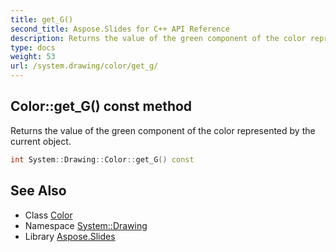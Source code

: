 ```yaml
---
title: get_G()
second_title: Aspose.Slides for C++ API Reference
description: Returns the value of the green component of the color represented by the current object.
type: docs
weight: 53
url: /system.drawing/color/get_g/
---
```

## Color::get_G() const method


Returns the value of the green component of the color represented by the current object.

```cpp
int System::Drawing::Color::get_G() const
```

## See Also

* Class [Color](../)
* Namespace [System::Drawing](../../)
* Library [Aspose.Slides](../../../)
